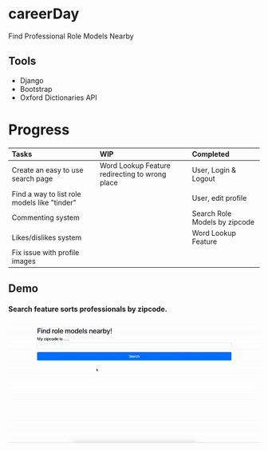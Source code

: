 # careerDay
Find Professional Role Models Nearby

## Tools
* Django
* Bootstrap
* Oxford Dictionaries API

# Progress
| Tasks                                       | WIP                     | Completed                             |
| :-------------                              |:-------------           | :-----                                |
| Create an easy to use search page           |  Word Lookup Feature redirecting to wrong place                     | User, Login & Logout                  |
| Find a way to list role models like "tinder"|                         | User, edit profile                    |
| Commenting system                           |                         | Search Role Models by zipcode         |
| Likes/dislikes system                       |                         | Word Lookup Feature                   |
| Fix issue with profile images               |                         |                                       |

## Demo
#### Search feature sorts professionals by zipcode.
![Search Feature](https://github.com/naiemg/careerDay/blob/master/media/ezgif.com-video-to-gif.gif "Search Feature")
